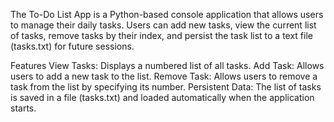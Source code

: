 The To-Do List App is a Python-based console application that allows users to manage their daily tasks. Users can add new tasks, view the current list of tasks, remove tasks by their index, and persist the task list to a text file (tasks.txt) for future sessions.

Features
View Tasks: Displays a numbered list of all tasks.
Add Task: Allows users to add a new task to the list.
Remove Task: Allows users to remove a task from the list by specifying its number.
Persistent Data: The list of tasks is saved in a file (tasks.txt) and loaded automatically when the application starts.
